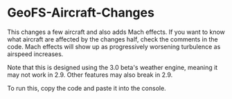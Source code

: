 # GeoFS-Aircraft-Changes

This changes a few aircraft and also adds Mach effects. If you want to know what aircraft are affected by the changes half, check the comments in the code. Mach effects will show up as progressively worsening turbulence as airspeed increases.

Note that this is designed using the 3.0 beta's weather engine, meaning it may not work in 2.9. Other features may also break in 2.9.

To run this, copy the code and paste it into the console.
